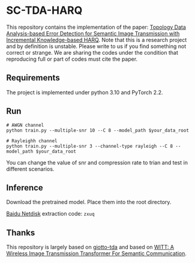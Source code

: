 # SC-TDA-HARQ
This repository contains the implementation of the paper: [Topology Data Analysis-based Error Detection for Semantic Image Transmission with Incremental Knowledge-based HARQ](https://arxiv.org/pdf/2403.11542).
Note that this is a research project and by definition is unstable. Please write to us if you find something not correct or strange. We are sharing the codes under the condition that reproducing full or part of codes must cite the paper.

## Requirements
The project is implemented under python 3.10 and PyTorch 2.2.

## Run
```
# AWGN channel
python train.py --multiple-snr 10 --C 8 --model_path $your_data_root

# Rayleighh channel
python train.py --multiple-snr 3 --channel-type rayleigh --C 8 --model_path $your_data_root
```

You can change the value of snr and compression rate to trian and test in different scenarios. 

## Inference

Download the pretrained model. Place them into the root directory.

[Baidu Netdisk](https://pan.baidu.com/s/1KZM09RPTvL5uFDPKvau65w?pwd=zxuq) extraction code: `zxuq`


## Thanks

This repository is largely based on  [giotto-tda](https://github.com/giotto-ai/giotto-tda) and based on [WITT: A Wireless Image Transmission Transformer For Semantic Communication](https://github.com/KeYang8/WITT).
